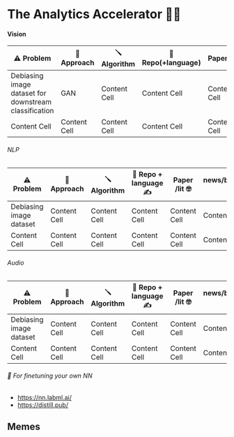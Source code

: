 # The Analytics Accelerator 🚀🦾


#### Vision
| ⚠️  Problem  | 🧮 Approach  | 🪛 Algorithm | 🎁 Repo(+language) | Paper/lit | news/blogs/videos/memes 🥇🍾🥳| .edu 🤓 | 
| ------------- | ------------- | ------------- | ------------- | ------------- |  ------------- |  ------------- |
| Debiasing image dataset for downstream classification | GAN | Content Cell  | Content Cell  | Content Cell  | Content Cell  | Content Cell  |
| Content Cell | Content Cell  | Content Cell  | Content Cell  | Content Cell  | Content Cell  | Content Cell  |


###### NLP
| ⚠️ Problem  | 🧮 Approach  | 🪛 Algorithm| 🎁 Repo + language ✍️  | Paper /lit 🤓 | news/blogs/videos/memes 🥇🍾🥳| 
| ------------- | ------------- | ------------- | ------------- | ------------- |  ------------- |
| Debiasing image dataset | Content Cell  | Content Cell  | Content Cell  | Content Cell  | Content Cell  |
| Content Cell | Content Cell  | Content Cell  | Content Cell  | Content Cell  | Content Cell  |


###### Audio
| ⚠️ Problem  | 🧮 Approach  | 🪛 Algorithm  | 🎁 Repo + language ✍️  | Paper /lit 🤓 | news/blogs/videos/memes 🥇🍾🥳| 
| ------------- | ------------- | ------------- | ------------- | ------------- |  ------------- |
| Debiasing image dataset | Content Cell  | Content Cell  | Content Cell  | Content Cell  | Content Cell  |
| Content Cell | Content Cell  | Content Cell  | Content Cell  | Content Cell  | Content Cell  |


###### 🔮 For finetuning your own NN
- https://nn.labml.ai/
- https://distill.pub/


## Memes


